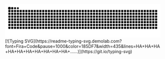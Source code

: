 <picture>
  <source media="(prefers-color-scheme: dark)" srcset="https://raw.githubusercontent.com/BarryAlllen/BarryAlllen/output/github-contribution-grid-snake-dark.svg">
  <source media="(prefers-color-scheme: light)" srcset="https://raw.githubusercontent.com/BarryAlllen/BarryAlllen/output/github-contribution-grid-snake.svg">
  <img alt="github contribution grid snake animation" src="https://raw.githubusercontent.com/BarryAlllen/BarryAlllen/output/github-contribution-grid-snake.svg">
</picture>
[![Typing SVG](https://readme-typing-svg.demolab.com?font=Fira+Code&pause=1000&color=185DF7&width=435&lines=HA+HA+HA+HA+HA+HA+HA+HA+HA+HA+......)](https://git.io/typing-svg)
